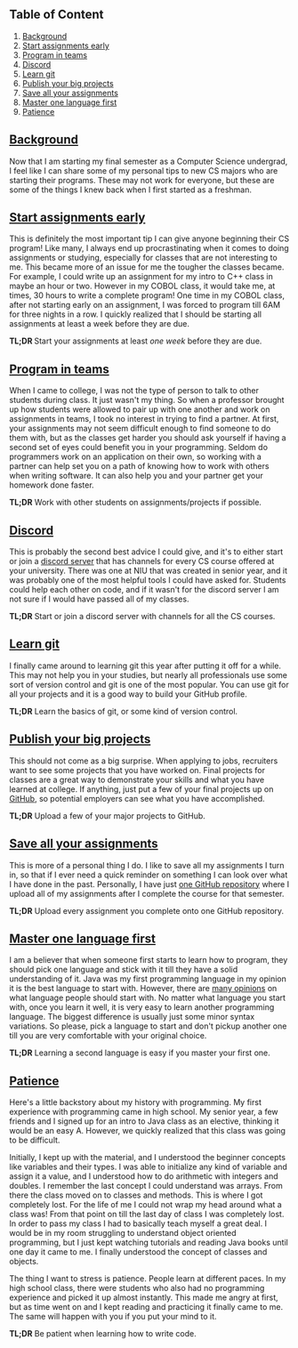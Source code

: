 <h2 id="table-of-content">Table of Content</h2>
<ol>
<li><a href="#background">Background</a></li>
<li><a href="#start-assignments-early">Start assignments early</a></li>
<li><a href="#program-in-teams">Program in teams</a></li>
<li><a href="#discord">Discord</a></li>
<li><a href="#learn-git">Learn git</a></li>
<li><a href="#publish-your-big-projects">Publish your big projects</a></li>
<li><a href="#save-all-your-assignments">Save all your assignments</a></li>
<li><a href="#master-one-language-first">Master one language first</a></li>
<li><a href="#patience">Patience</a></li>
</ol>

<h2 id="background"><a href="#table-of-content">Background</a></h2>
<p>Now that I am starting my final semester as a Computer Science undergrad, I feel like I can share some of my personal tips to new CS majors who are starting their programs. These may not work for everyone, but these are some of the things I knew back when I first started as a freshman.</p>

<h2 id="start-assignments-early"><a href="#table-of-content">Start assignments early</a></h2>

<p>This is definitely the most important tip I can give anyone beginning their CS program! Like many, I always end up procrastinating when it comes to doing assignments or studying, especially for classes that are not interesting to me. This became more of an issue for me the tougher the classes became. For example, I could write up an assignment for my intro to C++ class in maybe an hour or two. However in my COBOL class, it would take me, at times, 30 hours to write a complete program! One time in my COBOL class, after not starting early on an assignment, I was forced to program till 6AM for three nights in a row. I quickly realized that I should be starting all assignments at least a week before they are due.</p>

<p><b>TL;DR </b> Start your assignments at least <i>one week</i> before they are due.</p>

<h2 id="program-in-teams"><a href="#table-of-content">Program in teams</a></h2>

<p>When I came to college, I was not the type of person to talk to other students during class. It just wasn't my thing. So when a professor brought up how students were allowed to pair up with one another and work on assignments in teams, I took no interest in trying to find a partner. At first, your assignments may not seem difficult enough to find someone to do them with, but as the classes get harder you should ask yourself if having a second set of eyes could benefit you in your programming. Seldom do programmers work on an application on their own, so working with a partner can help set you on a path of knowing how to work with others when writing software. It can also help you and your partner get your homework done faster.</p>

<p><b>TL;DR</b> Work with other students on assignments/projects if possible.</p>

<h2 id="discord"><a href="#table-of-content">Discord</a></h2>

<p>This is probably the second best advice I could give, and it's to either start or join a <a href="https://discordapp.com/" target="_blank">discord server</a> that has channels for every CS course offered at your university. There was one at NIU that was created in senior year, and it was probably one of the most helpful tools I could have asked for. Students could help each other on code, and if it wasn't for the discord server I am not sure if I would have passed all of my classes.</p>

<p><b>TL;DR</b> Start or join a discord server with channels for all the CS courses.</p>

<h2 id="learn-git"><a href="#table-of-content">Learn git</a></h2>

<p>I finally came around to learning git this year after putting it off for a while. This may not help you in your studies, but nearly all professionals use some sort of version control and git is one of the most popular. You can use git for all your projects and it is a good way to build your GitHub profile.</p>

<p><b>TL;DR</b> Learn the basics of git, or some kind of version control.</p>

<h2 id="publish-your-big-projects"><a href="#table-of-content">Publish your big projects</a></h2>

<p>This should not come as a big surprise. When applying to jobs, recruiters want to see some projects that you have worked on. Final projects for classes are a great way to demonstrate your skills and what you have learned at college. If anything, just put a few of your final projects up on <a href="https://github.com/" target="_blank">GitHub</a>, so potential employers can see what you have accomplished.</p>

<p><b>TL;DR</b> Upload a few of your major projects to GitHub.</p>

<h2 id="save-all-your-assignments"><a href="#table-of-content">Save all your assignments</a></h2>
<p>This is more of a personal thing I do. I like to save all my assignments I turn in, so that if I ever need a quick reminder on something I can look over what I have done in the past. Personally, I have just <a href="https://github.com/rrickgauer/NIU-Undergrad" target="_blank">one GitHub repository</a> where I upload all of my assignments after I complete the course for that semester.</p>
<p><b>TL;DR</b> Upload every assignment you complete onto one GitHub repository.</p>

<h2 id="master-one-language-first"><a href="#table-of-content">Master one language first</a></h2>

<p>I am a believer that when someone first starts to learn how to program, they should pick one language and stick with it till they have a solid understanding of it. Java was my first programming language in my opinion it is the best language to start with. However, there are <a href="https://www.reddit.com/r/coolguides/comments/82y5rv/which_programming_language_should_i_learn_first/" target="_blank">many opinions</a> on what language people should start with. No matter what language you start with, once you learn it well, it is very easy to learn another programming language. The biggest difference is usually just some minor syntax variations. So please, pick a language to start and don't pickup another one till you are very comfortable with your original choice.</p>

<p><b>TL;DR</b> Learning a second language is easy if you master your first one.</p>

<h2 id="patience"><a href="#table-of-content">Patience</a></h2>

<p>Here's a little backstory about my history with programming. My first experience with programming came in high school. My senior year, a few friends and I signed up for an intro to Java class as an elective, thinking it would be an easy A. However, we quickly realized that this class was going to be difficult.</p>

<p>Initially, I kept up with the material, and I understood the beginner concepts like variables and their types. I was able to initialize any kind of variable and assign it a value, and I understood how to do arithmetic with integers and doubles. I remember the last concept I could understand was arrays. From there the class moved on to classes and methods. This is where I got completely lost. For the life of me I could not wrap my head around what a class was! From that point on till the last day of class I was completely lost. In order to pass my class I had to basically teach myself a great deal. I would be in my room struggling to understand object oriented programming, but I just kept watching tutorials and reading Java books until one day it came to me. I finally understood the concept of classes and objects.</p>
  
<p>The thing I want to stress is patience. People learn at different paces. In my high school class, there were students who also had no programming experience and picked it up almost instantly. This made me angry at first, but as time went on and I kept reading and practicing it finally came to me. The same will happen with you if you put your mind to it.</p>

<p><b>TL;DR</b> Be patient when learning how to write code.</p>
